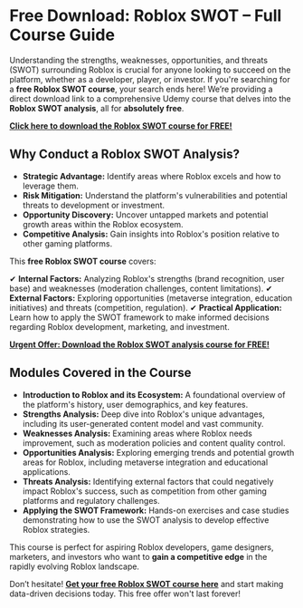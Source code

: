 # Free Download: Roblox SWOT – Full Course Guide

Understanding the strengths, weaknesses, opportunities, and threats (SWOT) surrounding Roblox is crucial for anyone looking to succeed on the platform, whether as a developer, player, or investor. If you're searching for a **free Roblox SWOT course**, your search ends here! We’re providing a direct download link to a comprehensive Udemy course that delves into the **Roblox SWOT analysis**, all for **absolutely free**.

[**Click here to download the Roblox SWOT course for FREE!**](https://udemywork.com/roblox-swot)

## Why Conduct a Roblox SWOT Analysis?

*   **Strategic Advantage:** Identify areas where Roblox excels and how to leverage them.
*   **Risk Mitigation:** Understand the platform's vulnerabilities and potential threats to development or investment.
*   **Opportunity Discovery:** Uncover untapped markets and potential growth areas within the Roblox ecosystem.
*   **Competitive Analysis:** Gain insights into Roblox's position relative to other gaming platforms.

This **free Roblox SWOT course** covers:

✔ **Internal Factors:**  Analyzing Roblox's strengths (brand recognition, user base) and weaknesses (moderation challenges, content limitations).
✔ **External Factors:** Exploring opportunities (metaverse integration, education initiatives) and threats (competition, regulation).
✔ **Practical Application:** Learn how to apply the SWOT framework to make informed decisions regarding Roblox development, marketing, and investment.

[**Urgent Offer: Download the Roblox SWOT analysis course for FREE!**](https://udemywork.com/roblox-swot)

## Modules Covered in the Course

*   **Introduction to Roblox and its Ecosystem:** A foundational overview of the platform's history, user demographics, and key features.
*   **Strengths Analysis:** Deep dive into Roblox's unique advantages, including its user-generated content model and vast community.
*   **Weaknesses Analysis:** Examining areas where Roblox needs improvement, such as moderation policies and content quality control.
*   **Opportunities Analysis:** Exploring emerging trends and potential growth areas for Roblox, including metaverse integration and educational applications.
*   **Threats Analysis:** Identifying external factors that could negatively impact Roblox's success, such as competition from other gaming platforms and regulatory challenges.
*   **Applying the SWOT Framework:** Hands-on exercises and case studies demonstrating how to use the SWOT analysis to develop effective Roblox strategies.

This course is perfect for aspiring Roblox developers, game designers, marketers, and investors who want to **gain a competitive edge** in the rapidly evolving Roblox landscape.

Don’t hesitate! **[Get your free Roblox SWOT course here](https://udemywork.com/roblox-swot)** and start making data-driven decisions today. This free offer won't last forever!
